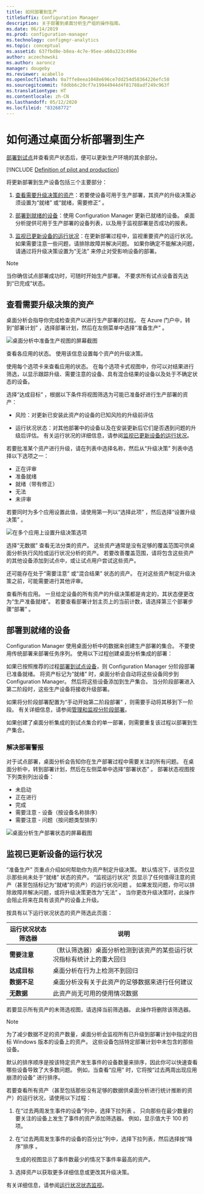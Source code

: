 ```yaml
---
title: 如何部署到生产
titleSuffix: Configuration Manager
description: 关于部署到桌面分析生产组的操作指南。
ms.date: 06/14/2019
ms.prod: configuration-manager
ms.technology: configmgr-analytics
ms.topic: conceptual
ms.assetid: 637fbd8e-b8ea-4c7e-95ee-a60a323c496e
author: aczechowski
ms.author: aaroncz
manager: dougeby
ms.reviewer: acabello
ms.openlocfilehash: 0a7ffe8eea1048e696ce7dd254d58364226efc58
ms.sourcegitcommit: fddbb6c20cf7e19944944d4f81788adf249c963f
ms.translationtype: HT
ms.contentlocale: zh-CN
ms.lasthandoff: 05/12/2020
ms.locfileid: "83268772"
---
```

# <a name="how-to-deploy-to-production-with-desktop-analytics"></a>如何通过桌面分析部署到生产

[部署到试点](deploy-pilot.md)并查看资产状态后，便可以更新生产环境的其余部分。

[!INCLUDE [Definition of pilot and production](includes/define-pilot-prod.md)]

将更新部署到生产设备包括三个主要部分：

1. [查看需要升级决策的资产](#bkmk_review)：若要使设备可用于生产部署，其资产的升级决策必须设置为“就绪”  或“就绪，需要修正”  。  

2. [部署到就绪的设备](#bkmk_deploy)：使用 Configuration Manager 更新已就绪的设备。 桌面分析提供可用于生产部署的设备列表，以及用于监视部署是否成功的报表。  

3. [监视已更新设备的运行状况](#bkmk_monitor)：在更新部署过程中，监视重要资产的运行状况。 如果需要注意一些问题，请排除故障并解决问题。 如果你确定不能解决问题，请通过将升级决策设置为“无法”  来停止对受影响设备的部署。  

> [!NOTE]  
> 当你确信试点部署成功时，可随时开始生产部署。 不要求所有试点设备首先达到“已完成”状态。  



## <a name="review-assets-that-need-an-upgrade-decision"></a><a name="bkmk_review"></a> 查看需要升级决策的资产

桌面分析会指导你完成检查资产以进行生产部署的过程。 在 Azure 门户中，转到“部署计划”  ，选择部署计划，然后在左侧菜单中选择“准备生产”  。

![桌面分析中准备生产视图的屏幕截图](media/prepare-production.png)

查看各应用的状态。 使用该信息设置每个资产的升级决策。

使用每个选项卡来查看应用的状态。 在每个选项卡式视图中，你可以对结果进行筛选，以显示跟踪升级、需要注意的设备、具有混合结果的设备以及处于不确定状态的设备。

选择“达成目标”  ，根据以下条件将视图筛选为可能已准备好进行生产部署的资产：

- 风险：对更新已安装此资产的设备的已知风险的升级前评估  

- 运行状况状态：对其他部署中的设备以及在安装更新后它们是否遇到问题的升级后评估。 有关运行状况的详细信息，请参阅[监视已更新设备的运行状况](#bkmk_monitor)。  

若要批准某个资产进行升级，请在列表中选择名称，然后从“升级决策”  列表中选择以下选项之一：

- 正在评审
- 准备就绪
- 就绪（带有修正）
- 无法
- 未评审

若要同时为多个应用设置此值，请使用第一列以“选择此项”  ，然后选择“设置升级决策”  。

![在多个应用上设置升级决策选项](media/prep-prod-set-upgrade-decision.png)

选择“无数据”  查看无法分类的资产。 这些资产通常是没有足够的覆盖范围可供桌面分析执行风险或运行状况分析的资产。 若要改善覆盖范围，请将包含这些资产的其他设备添加到试点中，或让试点用户尝试这些资产。

还可能存在处于“需要注意”  或“混合结果”  状态的资产。 在对这些资产制定升级决策之前，可能需要进行其他评审。

查看所有应用。 一旦给定设备的所有资产的升级决策都是肯定的，其状态便更改为“生产准备就绪”。 若要查看部署计划主页上的当前计数，请选择第三个部署步骤“部署”  。


## <a name="deploy-to-devices-that-are-ready"></a><a name="bkmk_deploy"></a> 部署到就绪的设备

Configuration Manager 使用桌面分析中的数据来创建生产部署的集合。 不要使用传统部署来部署任务序列。 使用以下过程创建桌面分析集成的部署：

如果已按照推荐的过程[部署到试点设备](deploy-pilot.md#deploy-to-pilot-devices)，则 Configuration Manager 分阶段部署已准备就绪。 将资产标记为“就绪”  时，桌面分析会自动将这些设备同步到 Configuration Manager。 然后将这些设备添加到生产集合。 当分阶段部署进入第二阶段时，这些生产设备将接收升级部署。

如果将分阶段部署配置为“手动开始第二阶段部署”  ，则需要手动将其移到下一阶段。 有关详细信息，请参阅[管理和监视分阶段部署](../osd/deploy-use/manage-monitor-phased-deployments.md#bkmk_move)。

如果创建了桌面分析集成的到试点集合的单一部署，则需要重复该过程以部署到生产集合。


### <a name="address-deployment-alerts"></a>解决部署警报

对于试点部署，桌面分析会告知你在生产部署过程中需要关注的所有问题。 在桌面分析中，转到部署计划，然后在左侧菜单中选择“部署状态”  。 部署状态视图按下列类别列出设备：  

- 未启动
- 正在进行
- 完成
- 需要注意 - 设备（按设备名称排序）
- 需要注意 - 问题（按问题类型排序）

![桌面分析生产部署状态的屏幕截图](media/prod-deployment-status.png)


## <a name="monitor-the-health-of-updated-devices"></a><a name="bkmk_monitor"></a> 监视已更新设备的运行状况

“准备生产”  页重点介绍如何帮助你为资产制定升级决策。 默认情况下，该页仅显示那些尚未处于“就绪”  状态的资产。 “监视运行状况”  页显示了任何值得注意的资产（甚至包括标记为“就绪”的资产）的运行状况问题  。 如果发现问题，你可以排除故障并解决问题，或将升级决策更改为“无法”  。 当你更改升级决策时，此操作会阻止将来在具有该资产的设备上升级。

按具有以下运行状况状态的资产筛选此页面：

| 运行状况状态筛选器 | 说明 |
|----------------------|-------------|
| **需要注意** | （默认筛选器）桌面分析检测到该资产的某些运行状况指标有统计上的重大回归
| **达成目标** | 桌面分析在行为上检测不到回归 |
| **数据不足** | 桌面分析没有关于此资产的足够数据来进行任何建议 |
| **无数据** | 此资产尚无可用的使用情况数据 |

若要显示所有资产的未筛选视图，请选择当前筛选器。 此操作将删除该筛选器。

> [!NOTE]  
> 为了减少数据不足的资产数量，桌面分析会监视所有已升级到部署计划中指定的目标 Windows 版本的设备上的资产。 这些设备包括特定部署计划中未包含的那些设备。  

默认的排序顺序是按该特定资产发生事件的设备数量来排序，因此你可以快速查看哪些设备导致了大多数问题。 例如，当查看“应用”  时，它将按“过去两周出现应用崩溃的设备”  进行排序。

若要查看所有资产（甚至包括那些没有足够的数据供桌面分析进行统计推断的资产）的运行状况，请使用以下过程：

1. 在“过去两周发生事件的设备”列中，选择下拉列表  。 只向那些在最少数量的要关注的设备上发生了事件的资产添加筛选器。 例如，显示值大于  100 的项。  

2. 在“过去两周发生事件的设备的百分比”列中，选择下拉列表，然后选择按“降序”排序   。  

    生成的视图显示了事件数最少的情况下事件率最高的资产。  

3. 选择资产以获取更多详细信息或更改其升级决策。  

有关详细信息，请参阅[运行状况状态监视](health-status-monitoring.md)。
